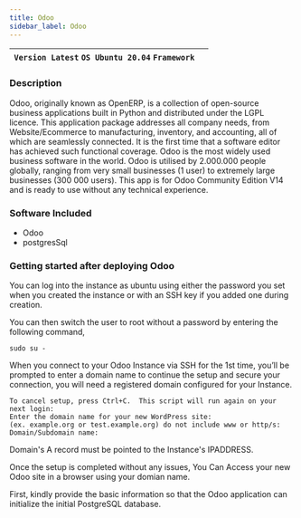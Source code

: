 ```yaml
---
title: Odoo
sidebar_label: Odoo
---
```


|**`Version Latest` `OS Ubuntu 20.04` `Framework`**|  |
|-------------------------------------------------------|--|

### Description

Odoo, originally known as OpenERP, is a collection of open-source business applications built in Python and distributed under the LGPL licence. This application package addresses all company needs, from Website/Ecommerce to manufacturing, inventory, and accounting, all of which are seamlessly connected. It is the first time that a software editor has achieved such functional coverage. Odoo is the most widely used business software in the world. Odoo is utilised by 2.000.000 people globally, ranging from very small businesses (1 user) to extremely large businesses (300 000 users). This app is for Odoo Community Edition V14 and is ready to use without any technical experience.

### Software Included

- Odoo
- postgresSql

### Getting started after deploying Odoo

You can log into the instance as ubuntu using either the password you set when you created the instance or with an SSH key if you added one during creation.

You can then switch the user to root without a password by entering the following command,

~~~
sudo su -
~~~

When you connect to your Odoo Instance via SSH for the 1st time, you’ll be  prompted to enter a domain name to continue the setup and secure your connection, you will need a registered domain configured for your Instance.

~~~
To cancel setup, press Ctrl+C.  This script will run again on your next login:
Enter the domain name for your new WordPress site:
(ex. example.org or test.example.org) do not include www or http/s:
Domain/Subdomain name: 
~~~

Domain's A record must be pointed to the Instance's IPADDRESS.

Once the setup is completed without any issues, You  Can Access your new Odoo site in a browser using your domian name.
 
First, kindly provide the basic information so that the Odoo application can initialize the initial PostgreSQL database.